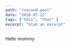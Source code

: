 ```yaml
---
path: "/second-post"
date: "2018-07-22"
tags: ["this", "that" ]
excerpt: "blah an excerpt"
---
```


Hello mommy
